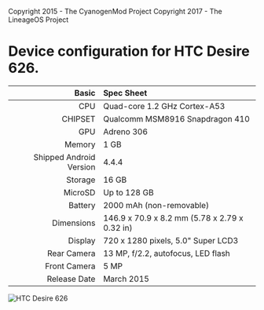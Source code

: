 Copyright 2015 - The CyanogenMod Project
Copyright 2017 - The LineageOS Project

Device configuration for HTC Desire 626.
=====================================

Basic   | Spec Sheet
-------:|:-------------------------
CPU     | Quad-core 1.2 GHz Cortex-A53
CHIPSET | Qualcomm MSM8916 Snapdragon 410
GPU     | Adreno 306
Memory  | 1 GB
Shipped Android Version | 4.4.4
Storage | 16 GB
MicroSD | Up to 128 GB
Battery | 2000 mAh (non-removable)
Dimensions | 146.9 x 70.9 x 8.2 mm (5.78 x 2.79 x 0.32 in)
Display | 720 x 1280 pixels, 5.0" Super LCD3
Rear Camera  | 13 MP, f/2.2, autofocus, LED flash
Front Camera | 5 MP
Release Date | March 2015

![HTC Desire 626](http://cdn2.gsmarena.com/vv/bigpic/htc-desire-626.jpg "HTC Desire 626")
